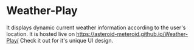 # Weather-Play
It displays dynamic current weather information according to the user's location. 
It is hosted live on  https://asteroid-meteroid.github.io/Weather-Play/
Check it out for it's unique UI design.
